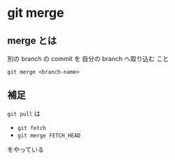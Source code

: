 
# git merge


## merge とは

別の branch の commit を 自分の branch へ取り込む こと

```
git merge <branch-name>
```


## 補足

`git pull` は

- `git fetch`
- `git merge FETCH_HEAD`

をやっている


